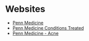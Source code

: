 # Websites

* [Penn Medicine](https://www.pennmedicine.org/)
* [Penn Medicine Conditions Treated](https://www.pennmedicine.org/for-patients-and-visitors/patient-information/conditions-treated-a-to-z)
* [Penn Medicine - Acne](https://www.pennmedicine.org/for-patients-and-visitors/patient-information/conditions-treated-a-to-z/acne)
